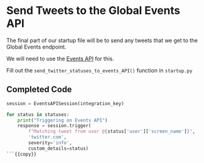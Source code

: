# Send Tweets to the Global Events API

The final part of our startup file will be to send any tweets that we get to the Global Events endpoint.

We will need to use the [Events API](https://github.com/PagerDuty/pdpyras#events-api-usage) for this.

Fill out the `send_twitter_statuses_to_events_API()` function in `startup.py`

## Completed Code

```python
session = EventsAPISession(integration_key)

for status in statuses:
    print("Triggering on Events API")
    response = session.trigger(
        f"Matching tweet from user @{status['user']['screen_name']}",
        'twitter.com',
        severity='info',
        custom_details=status)
```{{copy}}
